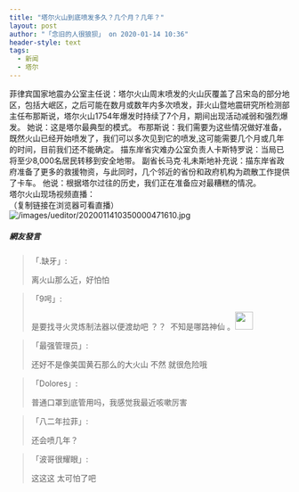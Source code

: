 ```yaml
---
title: "塔尔火山到底喷发多久？几个月？几年？"
layout: post
author: "「念旧的人很狼狈」 on 2020-01-14 10:36"
header-style: text
tags:
  - 新闻
  - 塔尔
---
```


菲律宾国家地震办公室主任说：塔尔火山周末喷发的火山灰覆盖了吕宋岛的部分地区，包括大岷区，之后可能在数月或数年内多次喷发，菲火山暨地震研究所检测部主任布那斯说，塔尔火山1754年爆发时持续了7个月，期间出现活动减弱和强烈爆发。
她说：这是塔尔最典型的模式。
布那斯说：我们需要为这些情况做好准备，既然火山已经开始喷发了，我们可以多次见到它的喷发,这可能需要几个月或几年的时间，目前我们还不能确定。
描东岸省灾难办公室负责人卡斯特罗说：当局已将至少8,000名居民转移到安全地带。
副省长马克‧礼未斯地补充说：描东岸省政府准备了更多的救援物资，与此同时，几个邻近的省份和政府机构为疏散工作提供了卡车。
他说：根据塔尔过往的历史，我们正在准备应对最糟糕的情况。
<br>
塔尔火山现场视频直播：&nbsp; &nbsp;
<br>
（复制链接在浏览器可看直播）
<img src="http://images.feileyuan.com/images/ueditor/2020011410350000471610.jpg" title="/images/ueditor/2020011410350000471610.jpg" alt="/images/ueditor/2020011410350000471610.jpg">
<input type="hidden" value="菲乐园提供">

##### 網友發言 
> 「.缺牙」:
> <p>离火山那么近，好怕怕</p>

> 「9呺」:
> <p>是要找寻火灵炼制法器以便渡劫吧 ？？&nbsp; 不知是哪路神仙 。<img src="https://images.feileyuan.com/images/ueditor/dialogs/emotion/images/default/df_012.gif" width="32" height="32"></p>

> 「最强管理员」:
> <p>还好不是像美国黄石那么的大火山 不然 就很危险哦&nbsp;</p>

> 「Dolores」:
> <p>普通口罩到底管用吗，我感觉我最近咳嗽厉害</p>

> 「八二年拉菲」:
> <p>还会喷几年？</p>

> 「波哥很耀眼」:
> <p>这这这 太可怕了吧</p>


